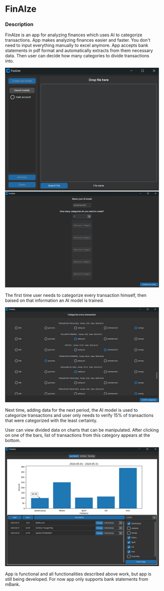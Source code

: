 # FinAIze

### Description
FinAIze is an app for analyzing finances which uses AI to categorize transactions.
App makes analyzing finances easier and faster. You don't need to input everything manually to excel anymore. App accepts bank statements in pdf format and automatically extracts from them necessary data. Then user can decide how many categories to divide transactions into.

<img src="images/img_1.png" alt="IMG 1" width="700"/>

<img src="images/img_3.png" alt="IMG 2" width="700"/>

The first time user needs to categorize every transaction himself, then baised on that information an AI model is trained.

<img src="images/img_4.png" alt="IMG 3" width="700"/>

Next time, adding data for the next period, the AI model is used to categorize transactions and user only needs to verify 15% of transactions that were categorized with the least certainty. 

User can view divided data on charts that can be manipulated. After clicking on one of the bars, list of transactions from this category appears at the bottom.

<img src="images/img_2.png" alt="IMG 4" width="700"/>

App is functional and all functionalities described above work, but app is still being developed. For now app only supports bank statements from mBank. 



